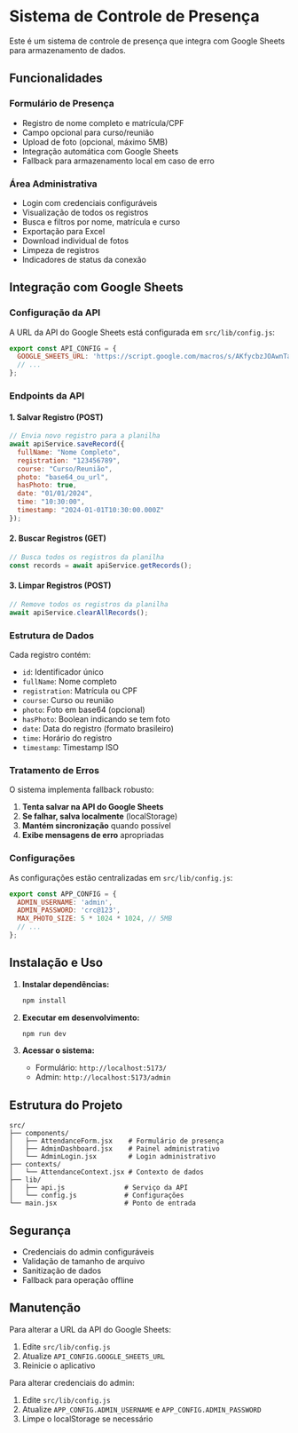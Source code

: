 # Sistema de Controle de Presença

Este é um sistema de controle de presença que integra com Google Sheets para armazenamento de dados.

## Funcionalidades

### Formulário de Presença
- Registro de nome completo e matrícula/CPF
- Campo opcional para curso/reunião
- Upload de foto (opcional, máximo 5MB)
- Integração automática com Google Sheets
- Fallback para armazenamento local em caso de erro

### Área Administrativa
- Login com credenciais configuráveis
- Visualização de todos os registros
- Busca e filtros por nome, matrícula e curso
- Exportação para Excel
- Download individual de fotos
- Limpeza de registros
- Indicadores de status da conexão

## Integração com Google Sheets

### Configuração da API
A URL da API do Google Sheets está configurada em `src/lib/config.js`:

```javascript
export const API_CONFIG = {
  GOOGLE_SHEETS_URL: 'https://script.google.com/macros/s/AKfycbzJOAwnTas5wOsx5R5LffjX5sQ7zxdHeLDGKno3DpMgxAaC0Jh6cRoUUsGQEaJaDUVw/exec',
  // ...
};
```

### Endpoints da API

#### 1. Salvar Registro (POST)
```javascript
// Envia novo registro para a planilha
await apiService.saveRecord({
  fullName: "Nome Completo",
  registration: "123456789",
  course: "Curso/Reunião",
  photo: "base64_ou_url",
  hasPhoto: true,
  date: "01/01/2024",
  time: "10:30:00",
  timestamp: "2024-01-01T10:30:00.000Z"
});
```

#### 2. Buscar Registros (GET)
```javascript
// Busca todos os registros da planilha
const records = await apiService.getRecords();
```

#### 3. Limpar Registros (POST)
```javascript
// Remove todos os registros da planilha
await apiService.clearAllRecords();
```

### Estrutura de Dados

Cada registro contém:
- `id`: Identificador único
- `fullName`: Nome completo
- `registration`: Matrícula ou CPF
- `course`: Curso ou reunião
- `photo`: Foto em base64 (opcional)
- `hasPhoto`: Boolean indicando se tem foto
- `date`: Data do registro (formato brasileiro)
- `time`: Horário do registro
- `timestamp`: Timestamp ISO

### Tratamento de Erros

O sistema implementa fallback robusto:
1. **Tenta salvar na API do Google Sheets**
2. **Se falhar, salva localmente** (localStorage)
3. **Mantém sincronização** quando possível
4. **Exibe mensagens de erro** apropriadas

### Configurações

As configurações estão centralizadas em `src/lib/config.js`:

```javascript
export const APP_CONFIG = {
  ADMIN_USERNAME: 'admin',
  ADMIN_PASSWORD: 'crc@123',
  MAX_PHOTO_SIZE: 5 * 1024 * 1024, // 5MB
  // ...
};
```

## Instalação e Uso

1. **Instalar dependências:**
   ```bash
   npm install
   ```

2. **Executar em desenvolvimento:**
   ```bash
   npm run dev
   ```

3. **Acessar o sistema:**
   - Formulário: `http://localhost:5173/`
   - Admin: `http://localhost:5173/admin`

## Estrutura do Projeto

```
src/
├── components/
│   ├── AttendanceForm.jsx    # Formulário de presença
│   ├── AdminDashboard.jsx    # Painel administrativo
│   └── AdminLogin.jsx        # Login administrativo
├── contexts/
│   └── AttendanceContext.jsx # Contexto de dados
├── lib/
│   ├── api.js               # Serviço da API
│   └── config.js            # Configurações
└── main.jsx                 # Ponto de entrada
```

## Segurança

- Credenciais do admin configuráveis
- Validação de tamanho de arquivo
- Sanitização de dados
- Fallback para operação offline

## Manutenção

Para alterar a URL da API do Google Sheets:
1. Edite `src/lib/config.js`
2. Atualize `API_CONFIG.GOOGLE_SHEETS_URL`
3. Reinicie o aplicativo

Para alterar credenciais do admin:
1. Edite `src/lib/config.js`
2. Atualize `APP_CONFIG.ADMIN_USERNAME` e `APP_CONFIG.ADMIN_PASSWORD`
3. Limpe o localStorage se necessário 